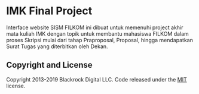 # IMK Final Project

Interface website SISM FILKOM ini dibuat untuk memenuhi project akhir mata kuliah IMK dengan topik untuk membantu mahasiswa FILKOM dalam proses Skripsi mulai dari tahap Praproposal, Proposal, hingga mendapatkan Surat Tugas yang diterbitkan oleh Dekan.

## Copyright and License

Copyright 2013-2019 Blackrock Digital LLC. Code released under the [MIT](https://github.com/BlackrockDigital/startbootstrap-resume/blob/gh-pages/LICENSE) license.
